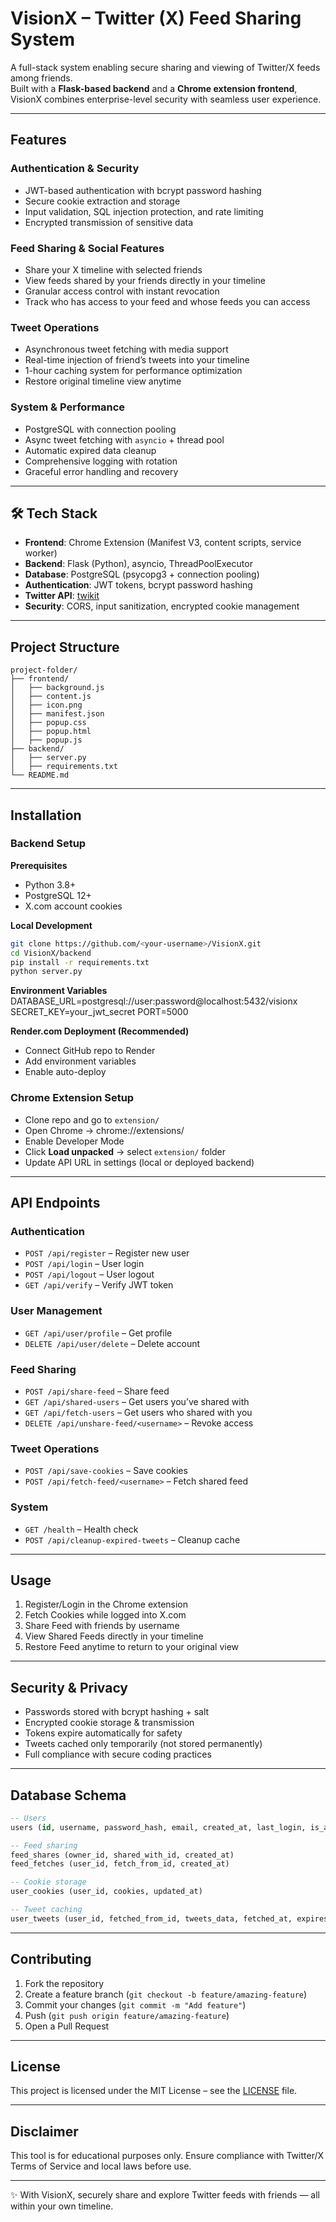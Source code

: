 # VisionX – Twitter (X) Feed Sharing System  

A full-stack system enabling secure sharing and viewing of Twitter/X feeds among friends.  
Built with a **Flask-based backend** and a **Chrome extension frontend**, VisionX combines enterprise-level security with seamless user experience.  

---

## Features  

### Authentication & Security  
- JWT-based authentication with bcrypt password hashing  
- Secure cookie extraction and storage  
- Input validation, SQL injection protection, and rate limiting  
- Encrypted transmission of sensitive data  

### Feed Sharing & Social Features  
- Share your X timeline with selected friends  
- View feeds shared by your friends directly in your timeline  
- Granular access control with instant revocation  
- Track who has access to your feed and whose feeds you can access  

### Tweet Operations  
- Asynchronous tweet fetching with media support  
- Real-time injection of friend’s tweets into your timeline  
- 1-hour caching system for performance optimization  
- Restore original timeline view anytime  

### System & Performance  
- PostgreSQL with connection pooling  
- Async tweet fetching with `asyncio` + thread pool  
- Automatic expired data cleanup  
- Comprehensive logging with rotation  
- Graceful error handling and recovery  

---

## 🛠 Tech Stack  

- **Frontend**: Chrome Extension (Manifest V3, content scripts, service worker)  
- **Backend**: Flask (Python), asyncio, ThreadPoolExecutor  
- **Database**: PostgreSQL (psycopg3 + connection pooling)  
- **Authentication**: JWT tokens, bcrypt password hashing  
- **Twitter API**: [twikit](https://pypi.org/project/twikit/)  
- **Security**: CORS, input sanitization, encrypted cookie management  

---

## Project Structure

```plaintext
project-folder/
├── frontend/
│   ├── background.js
│   ├── content.js
│   ├── icon.png
│   ├── manifest.json
│   ├── popup.css
│   ├── popup.html
│   ├── popup.js
├── backend/
│   ├── server.py 
│   ├── requirements.txt
└── README.md
```

---

## Installation

### Backend Setup

**Prerequisites**
- Python 3.8+  
- PostgreSQL 12+  
- X.com account cookies  

**Local Development**
```bash
git clone https://github.com/<your-username>/VisionX.git
cd VisionX/backend
pip install -r requirements.txt
python server.py
```

**Environment Variables**
DATABASE_URL=postgresql://user:password@localhost:5432/visionx
SECRET_KEY=your_jwt_secret
PORT=5000


**Render.com Deployment (Recommended)**
- Connect GitHub repo to Render  
- Add environment variables  
- Enable auto-deploy  

### Chrome Extension Setup
- Clone repo and go to `extension/`  
- Open Chrome → chrome://extensions/  
- Enable Developer Mode  
- Click **Load unpacked** → select `extension/` folder  
- Update API URL in settings (local or deployed backend)  

---

## API Endpoints

### Authentication
- `POST /api/register` – Register new user  
- `POST /api/login` – User login  
- `POST /api/logout` – User logout  
- `GET /api/verify` – Verify JWT token  

### User Management
- `GET /api/user/profile` – Get profile  
- `DELETE /api/user/delete` – Delete account  

### Feed Sharing
- `POST /api/share-feed` – Share feed  
- `GET /api/shared-users` – Get users you’ve shared with  
- `GET /api/fetch-users` – Get users who shared with you  
- `DELETE /api/unshare-feed/<username>` – Revoke access  

### Tweet Operations
- `POST /api/save-cookies` – Save cookies  
- `POST /api/fetch-feed/<username>` – Fetch shared feed  

### System
- `GET /health` – Health check  
- `POST /api/cleanup-expired-tweets` – Cleanup cache  

---

## Usage

1. Register/Login in the Chrome extension  
2. Fetch Cookies while logged into X.com  
3. Share Feed with friends by username  
4. View Shared Feeds directly in your timeline  
5. Restore Feed anytime to return to your original view  

---

## Security & Privacy

- Passwords stored with bcrypt hashing + salt  
- Encrypted cookie storage & transmission  
- Tokens expire automatically for safety  
- Tweets cached only temporarily (not stored permanently)  
- Full compliance with secure coding practices  

---

## Database Schema

```sql
-- Users
users (id, username, password_hash, email, created_at, last_login, is_active)

-- Feed sharing
feed_shares (owner_id, shared_with_id, created_at)
feed_fetches (user_id, fetch_from_id, created_at)

-- Cookie storage
user_cookies (user_id, cookies, updated_at)

-- Tweet caching
user_tweets (user_id, fetched_from_id, tweets_data, fetched_at, expires_at)
```

---

## Contributing

1. Fork the repository  
2. Create a feature branch (`git checkout -b feature/amazing-feature`)  
3. Commit your changes (`git commit -m "Add feature"`)  
4. Push (`git push origin feature/amazing-feature`)  
5. Open a Pull Request  

---

## License

This project is licensed under the MIT License – see the [LICENSE](License) file.

---

## Disclaimer

This tool is for educational purposes only. Ensure compliance with Twitter/X Terms of Service and local laws before use.

---

✨ With VisionX, securely share and explore Twitter feeds with friends — all within your own timeline.



